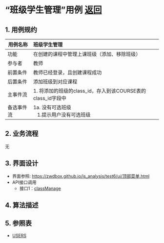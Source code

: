 # “班级学生管理”用例 [返回](../README.md)

## 1. 用例规约

|用例名称| 班级学生管理 |
|-------|:-------------|
|功能| 在创建的课程中管理上课班级（添加、移除班级） |
|参与者| 教师 |
|前置条件| 教师已经登录，且创建课程成功 |
|后置条件| 添加班级到对应课程 |
|主事件流| 1. 将添加的班级的class_id，存入到该COURSE表的class_id字段中 |
|备选事件流|1a. 没有可选班级 <br/>&nbsp;&nbsp; 1.提示用户没有可选班级

## 2. 业务流程
无

## 3. 界面设计
- 界面参照: https://zwdbox.github.io/is_analysis/test6/ui/顶部菜单.html
- API接口调用
    - 接口1：[classManage](../接口/classManage.md)

## 4. 算法描述
    
## 5. 参照表

- [USERS](../数据库设计.md/#COURSE)

